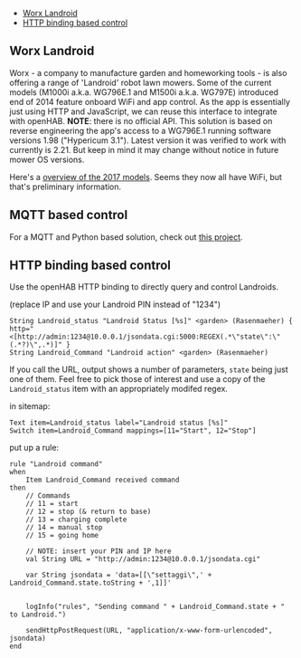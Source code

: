
* [Worx Landroid](#worx-landroid)
* [HTTP binding based control](#HTTP-binding-based-control)

## Worx Landroid
Worx - a company to manufacture garden and homeworking tools - is also offering a range of 'Landroid' robot lawn mowers.
Some of the current models (M1000i a.k.a. WG796E.1 and M1500i a.k.a. WG797E) introduced end of 2014 feature onboard WiFi and app control. As the app is essentially just using HTTP and JavaScript, we can reuse this interface to integrate with openHAB.
**NOTE**: there is no official API. This solution is based on reverse engineering the app's access to a WG796E.1 running software versions 1.98 ("Hypericum 3.1"). Latest version it was verified to work with currently is 2.21.
But keep in mind it may change without notice in future mower OS versions.

Here's a [overview of the 2017 models](http://www.roboter-forum.com/showthread.php?18592-Spezifikationen-der-WORX-Landroid-2017-Modelle). Seems they now all have WiFi, but that's preliminary information.


## MQTT based control
For a MQTT and Python based solution, check out [this project](https://github.com/trieb/worx-landroid).


## HTTP binding based control
Use the openHAB HTTP binding to directly query and control Landroids.

(replace IP and use your Landroid PIN instead of "1234")

    String Landroid_status "Landroid Status [%s]" <garden> (Rasenmaeher) { http="<[http://admin:1234@10.0.0.1/jsondata.cgi:5000:REGEX(.*\"state\":\"(.*?)\",.*)]" }
    String Landroid_Command "Landroid action" <garden> (Rasenmaeher)

If you call the URL, output shows a number of parameters, `state` being just one of them.
Feel free to pick those of interest and use a copy of the `Landroid_status` item with an appropriately modifed regex.

in sitemap:

    Text item=Landroid_status label="Landroid status [%s]"
    Switch item=Landroid_Command mappings=[11="Start", 12="Stop"]

put up a rule:

    rule "Landroid command"
    when
        Item Landroid_Command received command
    then
        // Commands
        // 11 = start
        // 12 = stop (& return to base)
        // 13 = charging complete
        // 14 = manual stop
        // 15 = going home

        // NOTE: insert your PIN and IP here
        val String URL = "http://admin:1234@10.0.0.1/jsondata.cgi"

        var String jsondata = 'data=[[\"settaggi\",' + Landroid_Command.state.toString + ',1]]'


        logInfo("rules", "Sending command " + Landroid_Command.state + " to Landroid.")

        sendHttpPostRequest(URL, "application/x-www-form-urlencoded", jsondata)
    end
